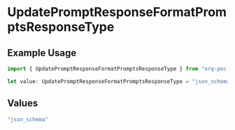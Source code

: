 # UpdatePromptResponseFormatPromptsResponseType

## Example Usage

```typescript
import { UpdatePromptResponseFormatPromptsResponseType } from "orq-poc-typescript-multi-env-version/models/operations";

let value: UpdatePromptResponseFormatPromptsResponseType = "json_schema";
```

## Values

```typescript
"json_schema"
```